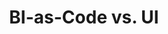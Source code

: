 ---
title: "BI-as-Code vs. UI"
sidebar_label: "BI-as-Code (YAML) vs. UI"
hide_table_of_contents: false
tags:
  - CLI
---